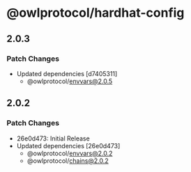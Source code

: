 # @owlprotocol/hardhat-config

## 2.0.3

### Patch Changes

- Updated dependencies [d7405311]
  - @owlprotocol/envvars@2.0.5

## 2.0.2

### Patch Changes

- 26e0d473: Initial Release
- Updated dependencies [26e0d473]
  - @owlprotocol/envvars@2.0.2
  - @owlprotocol/chains@2.0.2

